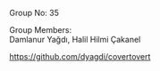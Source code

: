 Group No:  35

Group Members:   
Damlanur Yağdı,
Halil Hilmi Çakanel

https://github.com/dyagdi/covertovert